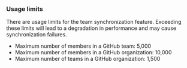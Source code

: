 ### Usage limits

There are usage limits for the team synchronization feature. Exceeding these limits will lead to a degradation in performance and may cause synchronization failures.

* Maximum number of members in a GitHub team: 5,000
* Maximum number of members in a GitHub organization: 10,000
* Maximum number of teams in a GitHub organization: 1,500
